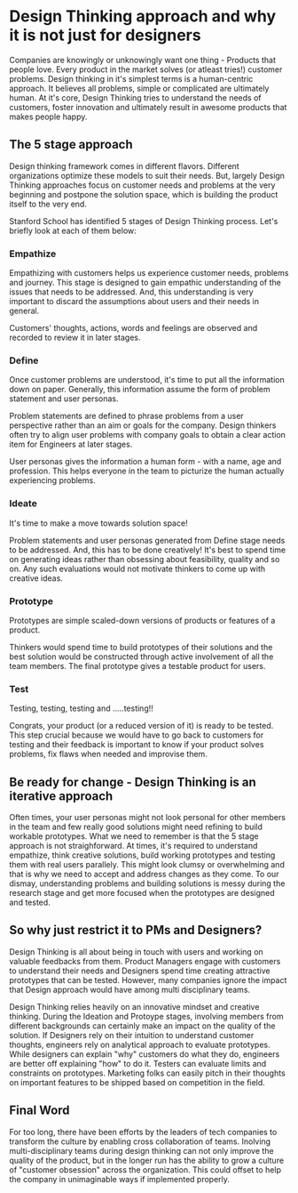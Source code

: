 # Design Thinking approach and why it is not just for designers

Companies are knowingly or unknowingly want one thing - Products that people love. Every product in the market solves (or atleast tries!) customer problems. 
Design thinking in it's simplest terms is a human-centric approach. It believes all problems, simple or complicated are ultimately human. At it's core, Design Thinking tries to understand the needs of customers, foster innovation and ultimately result in awesome products that makes people happy.

## The 5 stage approach

Design thinking framework comes in different flavors. Different organizations optimize these models to suit their needs. But, largely Design Thinking approaches focus on customer needs and problems at the very beginning and postpone the solution space, which is building the product itself to the very end.

Stanford School has identified 5 stages of Design Thinking process. Let's briefly look at each of them below:

### Empathize 

Empathizing with customers helps us experience customer needs, problems and journey. This stage is designed to gain empathic understanding of the issues that needs to be addressed. And, this understanding is very important to discard the assumptions about users and their needs in general. 

Customers' thoughts, actions, words and feelings are observed and recorded to review it in later stages.

### Define

Once customer problems are understood, it's time to put all the information down on paper. Generally, this information assume the form of problem statement and user personas. 

Problem statements are defined to phrase problems from a user perspective rather than an aim or goals for the company. Design thinkers often try to align user problems with company goals to obtain a clear action item for Engineers at later stages.

User personas gives the information a human form - with a name, age and profession. This helps everyone in the team to picturize the human actually experiencing problems.

### Ideate

It's time to make a move towards solution space!

Problem statements and user personas generated from Define stage needs to be addressed. And, this has to be done creatively! It's best to spend time on generating ideas rather than obsessing about feasibility, quality and so on. Any such evaluations would not motivate thinkers to come up with creative ideas.

### Prototype

Prototypes are simple scaled-down versions of products or features of a product. 

Thinkers would spend time to build prototypes of their solutions and the best solution would be constructed through active involvement of all the team members. The final prototype gives a testable product for users. 

### Test

Testing, testing, testing and .....testing!!

Congrats, your product (or a reduced version of it) is ready to be tested. This step crucial because we would have to go back to customers for testing and their feedback is important to know if your product solves problems, fix flaws when needed and improvise them.

## Be ready for change - Design Thinking is an iterative approach

Often times, your user personas might not look personal for other members in the team and few really good solutions might need refining to build workable prototypes. What we need to remember is that the 5 stage approach is not straighforward. At times, it's required to understand empathize, think creative solutions, build working prototypes and testing them with real users parallely. This might look clumsy or overwhelming and that is why we need to accept and address changes as they come. To our dismay, understanding problems and building solutions is messy during the research stage and get more focused when the prototypes are designed and tested. 

## So why just restrict it to PMs and Designers?

Design Thinking is all about being in touch with users and working on valuable feedbacks from them. Product Managers engage with customers to understand their needs and Designers spend time creating attractive prototypes that can be tested. However, many companies ignore the impact that Design approach would have among multi disciplinary teams. 

Design Thinking relies heavily on an innovative mindset and creative thinking. During the Ideation and Protoype stages, involving members from different backgrounds can certainly make an impact on the quality of the solution. 
If Designers rely on their intuition to understand customer thoughts, engineers rely on analytical approach to evaluate prototypes. 
While designers can explain "why" customers do what they do, engineers are better off explaining "how" to do it. 
Testers can evaluate limits and constraints on prototypes. 
Marketing folks can easily pitch in their thoughts on important features to be shipped based on competition in the field. 


## Final Word

For too long, there have been efforts by the leaders of tech companies to transform the culture by enabling cross collaboration of teams. Inolving multi-disciplinary teams during design thinking can not only improve the quality of the product, but in the longer run has the ability to grow a culture of "customer obsession" across the organization. This could offset to help the company in unimaginable ways if implemented properly. 


